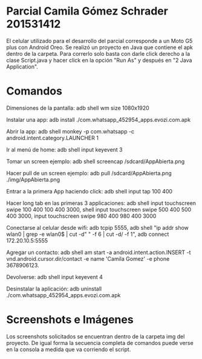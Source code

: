 # Parcial Camila Gómez Schrader 201531412

El celular utilizado para el desarrollo del parcial corresponde a un Moto G5 plus con Android Oreo. Se realizó un proyecto en Java que contiene el apk dentro de la carpeta. Para correrlo solo basta con darle click derecho a la clase Script.java y hacer click en la opción "Run As" y después en "2 Java Application".

# Comandos

Dimensiones de la pantalla: adb shell wm size
1080x1920

Instalar una app: adb install ./com.whatsapp_452954_apps.evozi.com.apk

Abrir la app: adb shell monkey -p com.whatsapp -c android.intent.category.LAUNCHER 1

Ir al menú de home: adb shell input keyevent 3

Tomar un screen ejemplo: adb shell screencap /sdcard/AppAbierta.png

Hacer pull de un screen ejemplo: adb pull /sdcard/AppAbierta.png ./img/AppAbierta.png

Entrar a la primera App haciendo click: adb shell input tap 100 400

Hacer long tab en las primeras 3 applicaciones: adb shell input touchscreen swipe 100 400 100 400 3000, shell input touchscreen swipe 500 400 500 400 3000, input touchscreen swipe 980 400 980 400 3000

Conectarse al celular desde wifi: adb tcpip 5555, adb shell "ip addr show wlan0 | grep -e wlan0$ | cut -d\" \" -f 6 | cut -d/ -f 1", adb connect 172.20.10.5:5555

Agregar un contacto: adb shell am start -a android.intent.action.INSERT -t vnd.android.cursor.dir/contact -e name 'Camila Gomez' -e phone 3678906123.

Devolverse: adb shell input keyevent 4

Desinstalar la aplicación: adb uninstall ./com.whatsapp_452954_apps.evozi.com.apk

# Screenshots e Imágenes
Los screenshots solicitados se encuentran dentro de la carpeta img del proyecto. De igual forma la secuencia completa de comandos puede verse en la consola a medida que va corriendo el script. 


